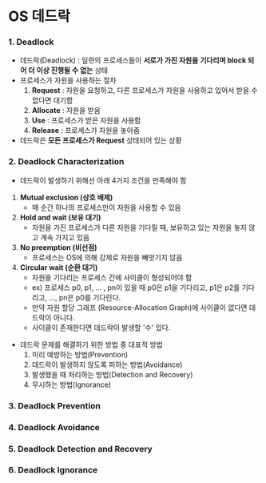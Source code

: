 # OS 데드락
### 1. Deadlock
* 데드락(Deadlock) : 일련의 프로세스들이 **서로가 가진 자원을 기다리며 block 되어 더 이상 진행될 수 없는** 상태
* 프로세스가 자원을 사용하는 절차
    1. **Request** : 자원을 요청하고, 다른 프로세스가 자원을 사용하고 있어서 받을 수 없다면 대기함
    2. **Allocate** : 자원을 받음
    3. **Use** : 프로세스가 받은 자원을 사용함
    4. **Release** : 프로세스가 자원을 놓아줌
* 데드락은 **모든 프로세스가 Request** 상태되어 있는 상황
### 2. Deadlock Characterization
* 데드락이 발생하기 위해선 아래 4가지 조건을 만족해야 함
1. **Mutual exclusion (상호 배제)**
    * 매 순간 하나의 프로세스만이 자원을 사용할 수 있음
2. **Hold and wait (보유 대기)**
    * 자원을 가진 프로세스가 다른 자원을 기다릴 때, 보유하고 있는 자원을 놓지 않고 계속 가지고 있음
3. **No preemption (비선점)**
    * 프로세스는 OS에 의해 강제로 자원을 빼앗기지 않음
4. **Circular wait (순환 대기)**
    * 자원을 기다리는 프로세스 간에 사이클이 형성되어야 함
    * ex) 프로세스 p0, p1, ... , pn이 있을 때 p0은 p1을 기다리고, p1은 p2를 기다리고, ..., pn은 p0를 기다린다.
    * 만약 자원 할당 그래프 (Resource-Allocation Graph)에 사이클이 없다면 데드락이 아니다.
    * 사이클이 존재한다면 데드락이 발생할 '수' 있다.
* 데드락 문제를 해결하기 위한 방법 중 대표적 방법 
  1. 미리 예방하는 방법(Prevention) 
  2. 데드락이 발생하지 않도록 피하는 방법(Avoidance) 
  3. 발생했을 때 처리하는 방법(Detection and Recovery) 
  4. 무시하는 방법(Ignorance)
### 3. Deadlock Prevention
### 4. Deadlock Avoidance
### 5. Deadlock Detection and Recovery
### 6. Deadlock Ignorance

